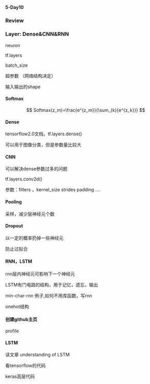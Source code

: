 #### 5-Day10

### Review

### Layer: Dense&CNN&RNN

neuron

tf.layers

batch_size

超参数 （网络结构决定）

输入输出的shape

#### Softmax

$$
Softmax(z_m)=\frac{e^{z_m}}{\sum_{k}{e^{z_k}}}
$$

#### Dense

tensorflow2.0文档，tf.layers.dense()

可以用于图像分类，但是参数量比较大

#### CNN

可以解决dense参数过多的问题

tf.layers.conv2d()

参数：filters ，kernel_size strides padding  ....

#### Pooling

采样，减少层神经元个数

#### Dropout

以一定的概率扔掉一些神经元

防止过拟合

#### RNN，LSTM

rnn层内神经元可影响下一个神经元

LSTM有门电路的结构，用于记忆，遗忘，输出

min-char-rnn 例子,如何不用库函数，写rnn

onehot结构

#### 创建github主页

profile

#### LSTM

读文章 understanding of LSTM

看tensorflow的代码

keras高层代码



















#### 

